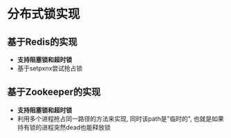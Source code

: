 # 分布式锁实现

## 基于Redis的实现

* **支持阻塞锁和超时锁**
* 基于setpxnx尝试抢占锁

## 基于Zookeeper的实现

* **支持阻塞锁和超时锁**
* 利用多个进程抢占同一路径的方法来实现, 同时该path是"临时的", 也就是如果持有锁的进程突然dead也能释放锁
